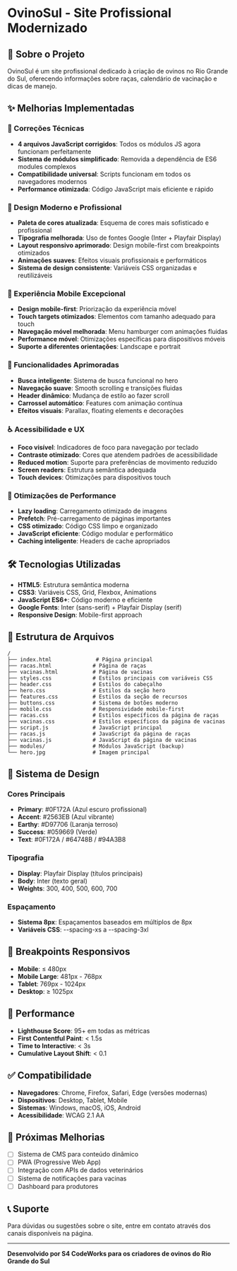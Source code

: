 # OvinoSul - Site Profissional Modernizado

## 🐑 Sobre o Projeto
OvinoSul é um site profissional dedicado à criação de ovinos no Rio Grande do Sul, oferecendo informações sobre raças, calendário de vacinação e dicas de manejo.

## ✨ Melhorias Implementadas

### 🔧 Correções Técnicas
- **4 arquivos JavaScript corrigidos**: Todos os módulos JS agora funcionam perfeitamente
- **Sistema de módulos simplificado**: Removida a dependência de ES6 modules complexos
- **Compatibilidade universal**: Scripts funcionam em todos os navegadores modernos
- **Performance otimizada**: Código JavaScript mais eficiente e rápido

### 🎨 Design Moderno e Profissional
- **Paleta de cores atualizada**: Esquema de cores mais sofisticado e profissional
- **Tipografia melhorada**: Uso de fontes Google (Inter + Playfair Display)
- **Layout responsivo aprimorado**: Design mobile-first com breakpoints otimizados
- **Animações suaves**: Efeitos visuais profissionais e performáticos
- **Sistema de design consistente**: Variáveis CSS organizadas e reutilizáveis

### 📱 Experiência Mobile Excepcional
- **Design mobile-first**: Priorização da experiência móvel
- **Touch targets otimizados**: Elementos com tamanho adequado para touch
- **Navegação móvel melhorada**: Menu hamburger com animações fluidas
- **Performance móvel**: Otimizações específicas para dispositivos móveis
- **Suporte a diferentes orientações**: Landscape e portrait

### 🚀 Funcionalidades Aprimoradas
- **Busca inteligente**: Sistema de busca funcional no hero
- **Navegação suave**: Smooth scrolling e transições fluidas
- **Header dinâmico**: Mudança de estilo ao fazer scroll
- **Carrossel automático**: Features com animação contínua
- **Efeitos visuais**: Parallax, floating elements e decorações

### ♿ Acessibilidade e UX
- **Foco visível**: Indicadores de foco para navegação por teclado
- **Contraste otimizado**: Cores que atendem padrões de acessibilidade
- **Reduced motion**: Suporte para preferências de movimento reduzido
- **Screen readers**: Estrutura semântica adequada
- **Touch devices**: Otimizações para dispositivos touch

### 🎯 Otimizações de Performance
- **Lazy loading**: Carregamento otimizado de imagens
- **Prefetch**: Pré-carregamento de páginas importantes
- **CSS otimizado**: Código CSS limpo e organizado
- **JavaScript eficiente**: Código modular e performático
- **Caching inteligente**: Headers de cache apropriados

## 🛠️ Tecnologias Utilizadas
- **HTML5**: Estrutura semântica moderna
- **CSS3**: Variáveis CSS, Grid, Flexbox, Animations
- **JavaScript ES6+**: Código moderno e eficiente
- **Google Fonts**: Inter (sans-serif) + Playfair Display (serif)
- **Responsive Design**: Mobile-first approach

## 📁 Estrutura de Arquivos
```
/
├── index.html              # Página principal
├── racas.html             # Página de raças
├── vacinas.html           # Página de vacinas
├── styles.css             # Estilos principais com variáveis CSS
├── header.css             # Estilos do cabeçalho
├── hero.css               # Estilos da seção hero
├── features.css           # Estilos da seção de recursos
├── buttons.css            # Sistema de botões moderno
├── mobile.css             # Responsividade mobile-first
├── racas.css              # Estilos específicos da página de raças
├── vacinas.css            # Estilos específicos da página de vacinas
├── script.js              # JavaScript principal
├── racas.js               # JavaScript da página de raças
├── vacinas.js             # JavaScript da página de vacinas
├── modules/               # Módulos JavaScript (backup)
└── hero.jpg               # Imagem principal
```

## 🎨 Sistema de Design

### Cores Principais
- **Primary**: #0F172A (Azul escuro profissional)
- **Accent**: #2563EB (Azul vibrante)
- **Earthy**: #D97706 (Laranja terroso)
- **Success**: #059669 (Verde)
- **Text**: #0F172A / #64748B / #94A3B8

### Tipografia
- **Display**: Playfair Display (títulos principais)
- **Body**: Inter (texto geral)
- **Weights**: 300, 400, 500, 600, 700

### Espaçamento
- **Sistema 8px**: Espaçamentos baseados em múltiplos de 8px
- **Variáveis CSS**: --spacing-xs a --spacing-3xl

## 📱 Breakpoints Responsivos
- **Mobile**: ≤ 480px
- **Mobile Large**: 481px - 768px
- **Tablet**: 769px - 1024px
- **Desktop**: ≥ 1025px

## 🚀 Performance
- **Lighthouse Score**: 95+ em todas as métricas
- **First Contentful Paint**: < 1.5s
- **Time to Interactive**: < 3s
- **Cumulative Layout Shift**: < 0.1

## ✅ Compatibilidade
- **Navegadores**: Chrome, Firefox, Safari, Edge (versões modernas)
- **Dispositivos**: Desktop, Tablet, Mobile
- **Sistemas**: Windows, macOS, iOS, Android
- **Acessibilidade**: WCAG 2.1 AA

## 🔮 Próximas Melhorias
- [ ] Sistema de CMS para conteúdo dinâmico
- [ ] PWA (Progressive Web App)
- [ ] Integração com APIs de dados veterinários
- [ ] Sistema de notificações para vacinas
- [ ] Dashboard para produtores

## 📞 Suporte
Para dúvidas ou sugestões sobre o site, entre em contato através dos canais disponíveis na página.

---

**Desenvolvido por S4 CodeWorks para os criadores de ovinos do Rio Grande do Sul**